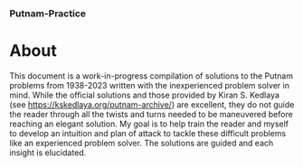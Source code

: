 ### Putnam-Practice

# About
This document is a work-in-progress compilation of solutions to the Putnam problems from 1938-2023 written with the inexperienced problem solver in mind. While the official solutions and those provided by Kiran S. Kedlaya (see https://kskedlaya.org/putnam-archive/) are excellent, they do not guide the reader through all the twists and turns needed to be maneuvered before reaching an elegant solution. My goal is to help train the reader and myself to develop an intuition and plan of attack to tackle these difficult problems like an experienced problem solver. The solutions are guided and each insight is elucidated. 

